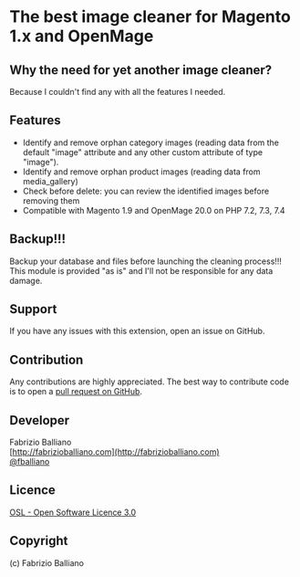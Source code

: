 # The best image cleaner for Magento 1.x and OpenMage

Why the need for yet another image cleaner?
---------
Because I couldn't find any with all the features I needed.

Features
---------
- Identify and remove orphan category images (reading data from the default "image" attribute and any other custom attribute of type "image").
- Identify and remove orphan product images (reading data from media_gallery)
- Check before delete: you can review the identified images before removing them
- Compatible with Magento 1.9 and OpenMage 20.0 on PHP 7.2, 7.3, 7.4

Backup!!!
---------
Backup your database and files before launching the cleaning process!!!
This module is provided "as is" and I'll not be responsible for any data damage.

Support
-------
If you have any issues with this extension, open an issue on GitHub.

Contribution
------------
Any contributions are highly appreciated. The best way to contribute code is to open a
[pull request on GitHub](https://help.github.com/articles/using-pull-requests).

Developer
---------
Fabrizio Balliano  
[http://fabrizioballiano.com](http://fabrizioballiano.com)  
[@fballiano](https://twitter.com/fballiano)

Licence
-------
[OSL - Open Software Licence 3.0](http://opensource.org/licenses/osl-3.0.php)

Copyright
---------
(c) Fabrizio Balliano
